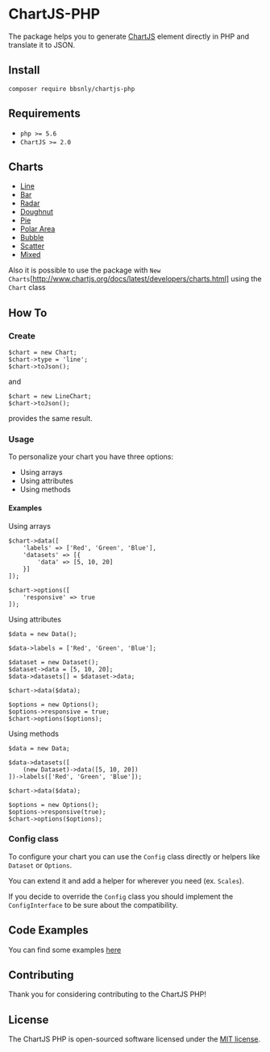 # ChartJS-PHP
The package helps you to generate [ChartJS](http://www.chartjs.org/ "ChartJS") 
element directly in PHP and translate it to JSON.

## Install
`composer require bbsnly/chartjs-php`

## Requirements
* `php >= 5.6`
* `ChartJS >= 2.0`

## Charts
* [Line](http://www.chartjs.org/docs/latest/charts/line.html)
* [Bar](http://www.chartjs.org/docs/latest/charts/bar.html)
* [Radar](http://www.chartjs.org/docs/latest/charts/radar.html)
* [Doughnut](http://www.chartjs.org/docs/latest/charts/doughnut.html)
* [Pie](http://www.chartjs.org/docs/latest/charts/doughnut.html)
* [Polar Area](http://www.chartjs.org/docs/latest/charts/polar.html)
* [Bubble](http://www.chartjs.org/docs/latest/charts/bubble.html)
* [Scatter](http://www.chartjs.org/docs/latest/charts/scatter.html)
* [Mixed](http://www.chartjs.org/docs/latest/charts/mixed.html)

Also it is possible to use the package with `New Charts`[http://www.chartjs.org/docs/latest/developers/charts.html]
using the `Chart` class

## How To
### Create
```
$chart = new Chart;
$chart->type = 'line';
$chart->toJson();
```
and
```
$chart = new LineChart;
$chart->toJson();
```
provides the same result.

### Usage
To personalize your chart you have three options:
* Using arrays
* Using attributes
* Using methods

#### Examples
Using arrays
```
$chart->data([
    'labels' => ['Red', 'Green', 'Blue'],
    'datasets' => [{
        'data' => [5, 10, 20]
    }]
]);

$chart->options([
    'responsive' => true
]);
```
Using attributes
```
$data = new Data();

$data->labels = ['Red', 'Green', 'Blue'];

$dataset = new Dataset();
$dataset->data = [5, 10, 20];
$data->datasets[] = $dataset->data;

$chart->data($data);

$options = new Options();
$options->responsive = true;
$chart->options($options);
```
Using methods
```
$data = new Data;

$data->datasets([
    (new Dataset)->data([5, 10, 20])
])->labels(['Red', 'Green', 'Blue']);

$chart->data($data);

$options = new Options();
$options->responsive(true);
$chart->options($options);
```
### Config class
To configure your chart you can use the `Config` class directly or helpers 
like `Dataset` or `Options`.

You can extend it and add a helper for wherever you need (ex. `Scales`).

If you decide to override the `Config` class you should implement
the `ConfigInterface` to be sure about the compatibility.

## Code Examples
You can find some examples 
[here](https://github.com/bbsnly/chartjs-php/tree/master/tests/examples "ChartJS PHP Examples")

## Contributing

Thank you for considering contributing to the ChartJS PHP!

## License

The ChartJS PHP is open-sourced software licensed under the 
[MIT license](http://opensource.org/licenses/MIT).